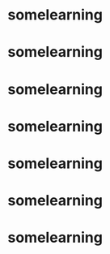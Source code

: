 # somelearning

# somelearning

# somelearning

# somelearning

# somelearning

# somelearning

# somelearning
